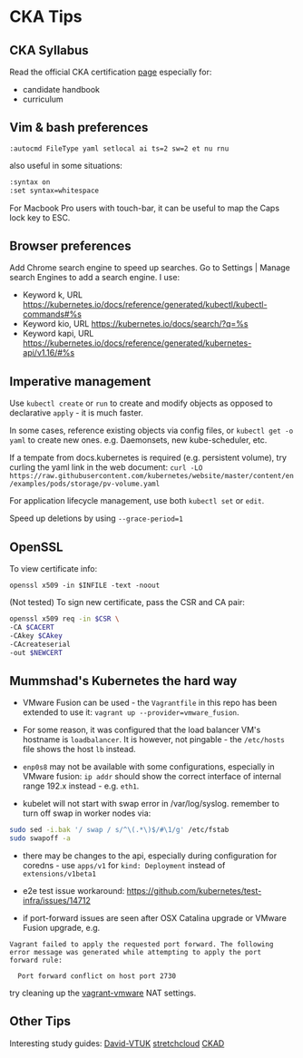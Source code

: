 # CKA Tips

## CKA Syllabus

Read the official CKA certification [page](https://training.linuxfoundation.org/certification/certified-kubernetes-administrator-cka/) especially for:

* candidate handbook
* curriculum

## Vim & bash preferences

`:autocmd FileType yaml setlocal ai ts=2 sw=2 et nu rnu` 

also useful in some situations:

```bash
:syntax on
:set syntax=whitespace
```

For Macbook Pro users with touch-bar, it can be useful to map the Caps lock key to ESC.

## Browser preferences

Add Chrome search engine to speed up searches. Go to Settings | Manage search Engines to add a search engine. I use:

* Keyword k, URL https://kubernetes.io/docs/reference/generated/kubectl/kubectl-commands#%s
* Keyword kio, URL https://kubernetes.io/docs/search/?q=%s
* Keyword kapi, URL https://kubernetes.io/docs/reference/generated/kubernetes-api/v1.16/#%s

## Imperative management

Use `kubectl create` or `run` to create and modify objects as opposed to declarative `apply` - it is much faster.

In some cases, reference existing objects via config files, or `kubectl get -o yaml` to create new ones. e.g. Daemonsets, new kube-scheduler, etc.

If a tempate from docs.kubernetes is required (e.g. persistent volume), try curling the yaml link in the web document:
`curl -LO https://raw.githubusercontent.com/kubernetes/website/master/content/en/examples/pods/storage/pv-volume.yaml`

For application lifecycle management, use both `kubectl set` or `edit`.

Speed up deletions by using `--grace-period=1`

## OpenSSL

To view certificate info:

`openssl x509 -in $INFILE -text -noout`

(Not tested) To sign new certificate, pass the CSR and CA pair:

```bash
openssl x509 req -in $CSR \
-CA $CACERT
-CAkey $CAkey
-CAcreateserial
-out $NEWCERT
```

## Mummshad's Kubernetes the hard way

* VMware Fusion can be used - the `Vagrantfile` in this repo has been extended to use it: `vagrant up --provider=vmware_fusion`.

* For some reason, it was configured that the load balancer VM's hostname is `loadbalancer`. It is however, not pingable - the `/etc/hosts` file shows the host `lb` instead.

* `enp0s8` may not be available with some configurations, especially in VMware fusion: `ip addr` should show the correct interface of internal range 192.x instead - e.g. `eth1`.

* kubelet will not start with swap error in /var/log/syslog. remember to turn off swap in worker nodes via:
```bash
sudo sed -i.bak '/ swap / s/^\(.*\)$/#\1/g' /etc/fstab
sudo swapoff -a
```

* there may be changes to the api, especially during configuration for coredns - use `apps/v1` for `kind: Deployment` instead of `extensions/v1beta1`

* e2e test issue workaround: https://github.com/kubernetes/test-infra/issues/14712

* if port-forward issues are seen after OSX Catalina upgrade or VMware Fusion upgrade, e.g.

```
Vagrant failed to apply the requested port forward. The following
error message was generated while attempting to apply the port
forward rule:

  Port forward conflict on host port 2730
```
try cleaning up the [vagrant-vmware](https://github.com/hashicorp/vagrant/issues/10575#issuecomment-517168661) NAT settings.

## Other Tips

Interesting study guides:
[David-VTUK](https://github.com/David-VTUK/CKA-StudyGuide)
[stretchcloud](https://github.com/stretchcloud/cka-lab-practice)
[CKAD](https://github.com/dgkanatsios/CKAD-exercises)

